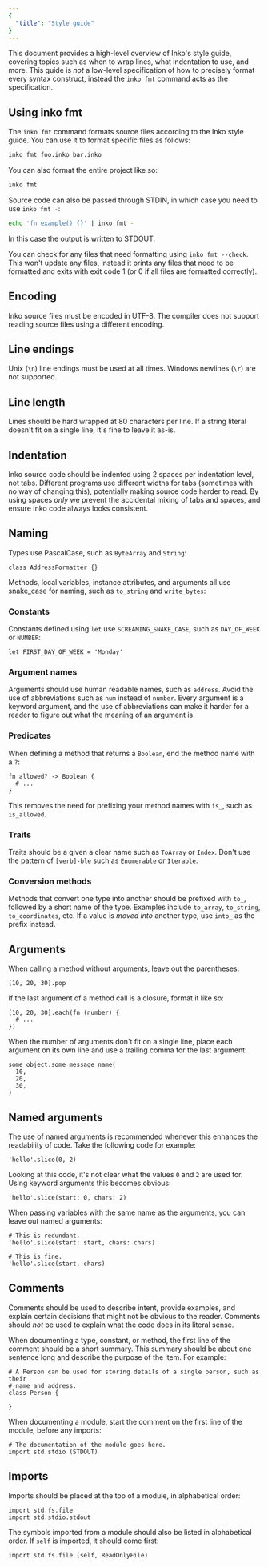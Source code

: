 ```yaml
---
{
  "title": "Style guide"
}
---
```


This document provides a high-level overview of Inko's style guide, covering
topics such as when to wrap lines, what indentation to use, and more. This guide
is _not_ a low-level specification of how to precisely format every syntax
construct, instead the `inko fmt` command acts as the specification.

## Using inko fmt

The `inko fmt` command formats source files according to the Inko style guide.
You can use it to format specific files as follows:

```bash
inko fmt foo.inko bar.inko
```

You can also format the entire project like so:

```bash
inko fmt
```

Source code can also be passed through STDIN, in which case you need to use
`inko fmt -`:

```bash
echo 'fn example() {}' | inko fmt -
```

In this case the output is written to STDOUT.

You can check for any files that need formatting using `inko fmt --check`. This
won't update any files, instead it prints any files that need to be formatted
and exits with exit code 1 (or 0 if all files are formatted correctly).

## Encoding

Inko source files must be encoded in UTF-8. The compiler does not support
reading source files using a different encoding.

## Line endings

Unix (`\n`) line endings must be used at all times. Windows newlines (`\r`) are
not supported.

## Line length

Lines should be hard wrapped at 80 characters per line. If a string literal
doesn't fit on a single line, it's fine to leave it as-is.

## Indentation

Inko source code should be indented using 2 spaces per indentation level, not
tabs. Different programs use different widths for tabs (sometimes with no way of
changing this), potentially making source code harder to read. By using spaces
_only_ we prevent the accidental mixing of tabs and spaces, and ensure Inko code
always looks consistent.

## Naming

Types use PascalCase, such as `ByteArray` and `String`:

```inko
class AddressFormatter {}
```

Methods, local variables, instance attributes, and arguments all use snake\_case
for naming, such as `to_string` and `write_bytes`:

### Constants

Constants defined using `let` use `SCREAMING_SNAKE_CASE`, such as `DAY_OF_WEEK`
or `NUMBER`:

```inko
let FIRST_DAY_OF_WEEK = 'Monday'
```

### Argument names

Arguments should use human readable names, such as `address`. Avoid the use of
abbreviations such as `num` instead of `number`. Every argument is a keyword
argument, and the use of abbreviations can make it harder for a reader to figure
out what the meaning of an argument is.

### Predicates

When defining a method that returns a `Boolean`, end the method name with a `?`:

```inko
fn allowed? -> Boolean {
  # ...
}
```

This removes the need for prefixing your method names with `is_`, such as
`is_allowed`.

### Traits

Traits should be a given a clear name such as `ToArray` or `Index`. Don't use
the pattern of `[verb]-ble` such as `Enumerable` or `Iterable`.

### Conversion methods

Methods that convert one type into another should be prefixed with `to_`,
followed by a short name of the type. Examples include `to_array`, `to_string`,
`to_coordinates`, etc. If a value is _moved into_ another type, use `into_` as
the prefix instead.

## Arguments

When calling a method without arguments, leave out the parentheses:

```inko
[10, 20, 30].pop
```

If the last argument of a method call is a closure, format it like so:

```inko
[10, 20, 30].each(fn (number) {
  # ...
})
```

When the number of arguments don't fit on a single line, place each argument on
its own line and use a trailing comma for the last argument:

```inko
some_object.some_message_name(
  10,
  20,
  30,
)
```

## Named arguments

The use of named arguments is recommended whenever this enhances the readability
of code. Take the following code for example:

```inko
'hello'.slice(0, 2)
```

Looking at this code, it's not clear what the values `0` and `2` are used for.
Using keyword arguments this becomes obvious:

```inko
'hello'.slice(start: 0, chars: 2)
```

When passing variables with the same name as the arguments, you can leave out
named arguments:

```inko
# This is redundant.
'hello'.slice(start: start, chars: chars)

# This is fine.
'hello'.slice(start, chars)
```

## Comments

Comments should be used to describe intent, provide examples, and explain
certain decisions that might not be obvious to the reader. Comments should _not_
be used to explain what the code does in its literal sense.

When documenting a type, constant, or method, the first line of the comment
should be a short summary. This summary should be about one sentence long and
describe the purpose of the item. For example:

```inko
# A Person can be used for storing details of a single person, such as their
# name and address.
class Person {

}
```

When documenting a module, start the comment on the first line of the module,
before any imports:

```inko
# The documentation of the module goes here.
import std.stdio (STDOUT)
```

## Imports

Imports should be placed at the top of a module, in alphabetical order:

```inko
import std.fs.file
import std.stdio.stdout
```

The symbols imported from a module should also be listed in alphabetical order.
If `self` is imported, it should come first:

```inko
import std.fs.file (self, ReadOnlyFile)
```
